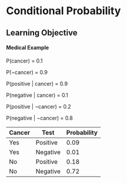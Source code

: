 # Conditional Probability

## Learning Objective

#### Medical Example

P(cancer) = 0.1

P($\neg$cancer) = 0.9

P(positive | cancer) = 0.9

P(negative | cancer) = 0.1

P(positive | $\neg$cancer) = 0.2

P(negative | $\neg$cancer) = 0.8

Cancer | Test | Probability
-|-|-
Yes|Positive|0.09
Yes|Negative|0.01
No|Positive|0.18
No|Negative|0.72

